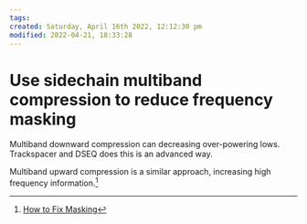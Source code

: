 ```yaml
---
tags: 
created: Saturday, April 16th 2022, 12:12:30 pm
modified: 2022-04-21, 18:33:28
---
```


# Use sidechain multiband compression to reduce frequency masking
Multiband downward compression can decreasing over-powering lows. Trackspacer and DSEQ does this is an advanced way.

Multiband upward compression is a similar approach, increasing high frequency information.[^1]

[^1]: [How to Fix Masking](https://www.youtube.com/watch?v=JtyLnE4vm3A)